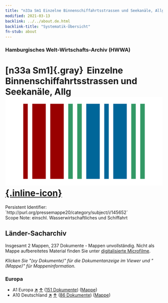 ```yaml
---
title: "n33a Sm1 Einzelne Binnenschiffahrtsstrassen und Seekanäle, Allg"
modified: 2021-03-13
backlink: ../../about.de.html
backlink-title: "Systematik-Übersicht"
fn-stub: about
---
```


### Hamburgisches Welt-Wirtschafts-Archiv (HWWA)

# [n33a Sm1]{.gray}&#8201; Einzelne Binnenschiffahrtsstrassen und Seekanäle, Allg &#160; [![Wikidata](/images/Wikidata-logo.svg "Wikidata"){.inline-icon}](http://www.wikidata.org/entity/Q104711236)

<div class="hint">Persistent Identifier: `http://purl.org/pressemappe20/category/subject/i/145652`</div>

<div class="hint">
Scope Note: einschl. Wasserwirtschaftliches und Schiffahrt
</div>





## Länder-Sacharchiv




Insgesamt 2 Mappen, 237 Dokumente - Mappen unvollständig.
Nicht als Mappe aufbereitetes Material finden Sie unter [digitalisierte Microfilme](/film/h1_sh.de.html).

_Klicken Sie "(xy Dokumente)" für die Dokumentanzeige im Viewer und "(Mappe)" für Mappeninformation._




### Europa

- A1 Europa [**&nearr;**](../../../geo/i/140892/about.de.html "Europa (alle Mappen)") [**&uarr;**](../../../geo/about.de.html#A1 "Ländersystematik") (<a href="https://pm20.zbw.eu/iiifview/folder/sh/140892,145652" title="über: Europa : Einzelne Binnenschiffahrtsstrassen und Seekanäle, Allg" target="_blank">151 Dokumente</a>) ([Mappe](../../../../folder/sh/1408xx/140892/1456xx/145652/about.de.html))
- A10 Deutschland [**&nearr;**](../../../geo/i/126128/about.de.html "Deutschland (alle Mappen)") [**&uarr;**](../../../geo/about.de.html#A10 "Ländersystematik") (<a href="https://pm20.zbw.eu/iiifview/folder/sh/126128,145652" title="über: Deutschland : Einzelne Binnenschiffahrtsstrassen und Seekanäle, Allg" target="_blank">86 Dokumente</a>) ([Mappe](../../../../folder/sh/1261xx/126128/1456xx/145652/about.de.html))








